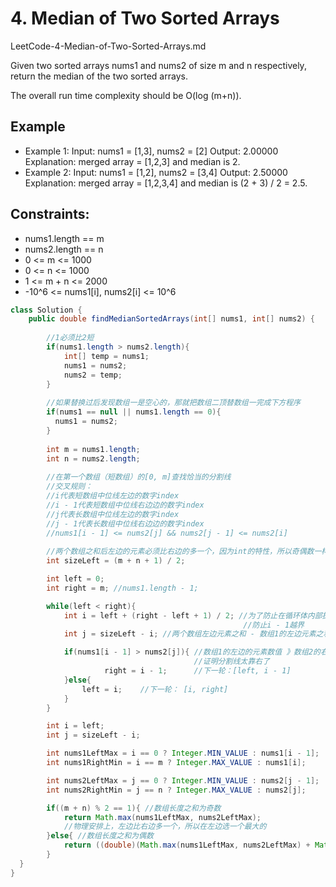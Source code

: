 # 4. Median of Two Sorted Arrays
LeetCode-4-Median-of-Two-Sorted-Arrays.md

Given two sorted arrays nums1 and nums2 of size m and n respectively, return the median of the two sorted arrays.

The overall run time complexity should be O(log (m+n)).

 
## Example
+ Example 1:
Input: nums1 = [1,3], nums2 = [2]
Output: 2.00000
Explanation: merged array = [1,2,3] and median is 2.
+ Example 2:
Input: nums1 = [1,2], nums2 = [3,4]
Output: 2.50000
Explanation: merged array = [1,2,3,4] and median is (2 + 3) / 2 = 2.5.
 

## Constraints:
+ nums1.length == m
+ nums2.length == n
+ 0 <= m <= 1000
+ 0 <= n <= 1000
+ 1 <= m + n <= 2000
+ -10^6 <= nums1[i], nums2[i] <= 10^6

```java
class Solution {
    public double findMedianSortedArrays(int[] nums1, int[] nums2) {
        
        //1必须比2短
        if(nums1.length > nums2.length){
            int[] temp = nums1;
	        nums1 = nums2;
	        nums2 = temp;
        }
        
        //如果替换过后发现数组一是空心的，那就把数组二顶替数组一完成下方程序
        if(nums1 == null || nums1.length == 0){
          nums1 = nums2;
        }
        
        int m = nums1.length;
        int n = nums2.length;
        
        //在第一个数组（短数组）的[0, m]查找恰当的分割线
        //交叉规则：
        //i代表短数组中位线左边的数字index
        //i - 1代表短数组中位线右边边的数字index
        //j代表长数组中位线左边的数字index
        //j - 1代表长数组中位线右边边的数字index
        //nums1[i - 1] <= nums2[j] && nums2[j - 1] <= nums2[i]
  
        //两个数组之和后左边的元素必须比右边的多一个，因为int的特性，所以奇偶数一样
        int sizeLeft = (m + n + 1) / 2; 

        int left = 0;
        int right = m; //nums1.length - 1;

        while(left < right){
            int i = left + (right - left + 1) / 2; //为了防止在循环体内部执行到0这个下标
                                                    //防止i - 1越界
            int j = sizeLeft - i; //两个数组左边元素之和 - 数组1的左边元素之和

            if(nums1[i - 1] > nums2[j]){ //数组1的左边的元素数值 》数组2的右边的元素数值
                                         //证明分割线太靠右了
                     right = i - 1;      //下一轮：[left, i - 1]
            }else{
                left = i;    //下一轮： [i, right]
            }
        }

        int i = left;
        int j = sizeLeft - i;

        int nums1LeftMax = i == 0 ? Integer.MIN_VALUE : nums1[i - 1];
        int nums1RightMin = i == m ? Integer.MAX_VALUE : nums1[i];

        int nums2LeftMax = j == 0 ? Integer.MIN_VALUE : nums2[j - 1];
        int nums2RightMin = j == n ? Integer.MAX_VALUE : nums2[j];

        if((m + n) % 2 == 1){ //数组长度之和为奇数
            return Math.max(nums1LeftMax, nums2LeftMax);
		    //物理安排上，左边比右边多一个，所以在左边选一个最大的
        }else{ //数组长度之和为偶数
            return ((double)(Math.max(nums1LeftMax, nums2LeftMax) + Math.min(nums1RightMin, nums2RightMin)))/2;
        }
  }
}
```
